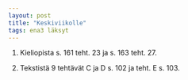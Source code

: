 ```yaml
---
layout: post
title: "Keskiviikolle"
tags: ena3 läksyt
---
```

1. Kieliopista s. 161 teht. 23 ja s. 163 teht. 27.

2. Tekstistä 9 tehtävät C ja D s. 102 ja teht. E s. 103.
